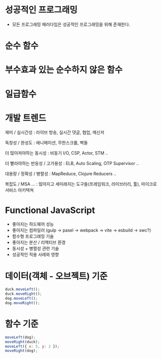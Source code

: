 # 성공적인 프로그래밍

- 모든 프로그래밍 패러다임은 성공적인 프로그래밍을 위해 존재한다.

# 순수 함수

# 부수효과 있는 순수하지 않은 함수

# 일급함수

# 개발 트렌드

재미 / 실시간성 : 라이브 방송, 실시간 댓글, 협업, 메신저

독창성 / 완성도 : 애니메이션, 무한스크롤, 벽돌

더 많아져야하는 동시성 : 비동기 I/O, CSP, Actor, STM ..

더 빨라야하는 반응성 / 고가용성 : ELB, Auto Scaling, OTP Supervisor ..

대용량 / 정확성 / 병렬성 : MapReduce, Clojure Reducers ..

복잡도 / MSA ... : 많아지고 세미래지는 도구들(프레임워크, 라이브러리, 툴), 마이크로서비스 아키텍쳐

# Functional JavaScript

- 좋아지는 하드웨어 성능
- 좋아지는 컴파일러 (gulp -> pasel -> webpack -> vite -> esbuild -> swc?)
- 함수형 프로그래밍 기술
- 좋아지는 분산 / 리액티브 환경
- 동시성 + 병렬성 관련 기술
- 성공적인 적용 사례와 영향

# 데이터(객체 - 오브젝트) 기준

```js
duck.moveLeft();
duck.moveRight();
dog.moveLeft();
dog.moveRight();
```

# 함수 기준

```js
moveLeft(dog);
moveRight(duck);
moveLeft({ x: 5, y: 2 });
moveRight(dog);
```
